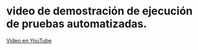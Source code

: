 # video de demostración de ejecución de pruebas automatizadas.

[Video en YouTube](https://youtu.be/XdvzjoUKhGI)